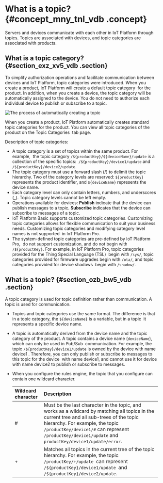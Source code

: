 # What is a topic? {#concept_mny_tnl_vdb .concept}

Servers and devices communicate with each other in IoT Platform through topics. Topics are associated with devices, and topic categories are associated with products.

## What is a topic category? {#section_exz_xv5_vdb .section}

To simplify authorization operations and facilitate communication between devices and IoT Platform, topic categories were introduced. When you create a product, IoT Platform will create a default topic category  for the product. In addition, when you create a device, the topic category will be automatically assigned to the device. You do not need to authorize each individual device to publish or subscribe to a topic.

![](images/35287_en-US.png "The process of automatically creating a topic")

When you create a product, IoT Platform automatically creates standard topic categories for the product. You can view all topic categories of the product on the Topic Categories  tab page.

Description of topic categories:

-   A topic category is a set of topics within the same product. For example,  the topic category `/${productKey}/${deviceName}/update` is a collection of the specific topics:  `/${productKey}/device1/update` and `/${productKey}/device2/update`.
-   The topic category must use a forward slash \(/\) to delimit the topic hierarchy. Two of the category levels are reserved: `${productKey}` represents the product identifier, and `${deviceName}` represents the device name.
-   Each category level can only contain letters, numbers, and underscores \(\_\). Topic category levels cannot be left empty.
-   Operations available for devices: **Publish** indicate that the device can publish messages to a topic. **Subscribe** indicates that the device can subscribe to messages of a topic.
-   IoT Platform Basic supports customized topic categories. Customizing topic categories allows for flexible communication to suit your business needs. Customizing topic categories and modifying category level names is not supported  in IoT Platform Pro.
-   The system-defined topic categories are pre-defined by IoT Platform Pro,  do not support customization, and do not begin with `/${productKey}`. For example, in IoT Platform Pro, topic categories provided for the Thing Special Language \(TSL\)  begin with `/sys/`, topic categories provided for firmware upgrades begin with `/ota/`, and topic categories provided for device shadows  begin with `/shadow/`.

## What is a topic? {#section_ozb_bw5_vdb .section}

A topic category is used for topic definition rather than communication. A topic is used for communication.

-   Topics and topic categories use the same format. The difference is that in a topic category, the `${deviceName}` is a variable, but in a topic  it represents a specific device name.
-   A topic is automatically derived from the device name and the topic category of the product. A topic contains a device name \(`deviceName`\), which can only be used in Pub/Sub  communication. For example, the topic `/${productKey}/device1/update` is owned by the device with name device1 . Therefore, you can only publish or subscribe to messages to this topic for the device  with name device1, and cannot use it for device with name device2 to publish or subscribe to messages.
-   When you configure the rules engine, the topic that you configure can contain one wildcard character.

    |Wildcard character|Description|
    |:-----------------|:----------|
    |\#|Must be the last character in the topic, and works as a wildcard by matching all topics in the current tree and all sub-trees of the topic hierarchy. For example, the topic `/productKey/device1/#` can represent `/productKey/device1/update` and `productKey/device1/update/error`.|
    |+|Matches all topics in the current tree of the topic hierarchy. For example, the topic `/productKey/+/update`  can represent `/${productKey}/device1/update`  and `/${productKey}/device2/update`.|


